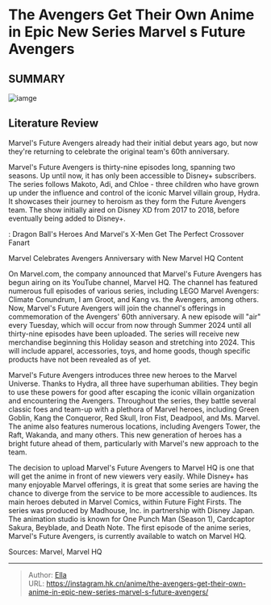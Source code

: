 # The Avengers Get Their Own Anime in Epic New Series Marvel s Future Avengers


## SUMMARY 

![iamge](https://static1.srcdn.com/wordpress/wp-content/uploads/2023/09/marvel-s-future-avengers-featured.jpg)

## Literature Review

Marvel&#39;s Future Avengers already had their initial debut years ago, but now they&#39;re returning to celebrate the original team&#39;s 60th anniversary.





Marvel&#39;s Future Avengers is thirty-nine episodes long, spanning two seasons. Up until now, it has only been accessible to Disney&#43; subscribers. The series follows Makoto, Adi, and Chloe - three children who have grown up under the influence and control of the iconic Marvel villain group, Hydra. It showcases their journey to heroism as they form the Future Avengers team. The show initially aired on Disney XD from 2017 to 2018, before eventually being added to Disney&#43;.




 : Dragon Ball&#39;s Heroes And Marvel&#39;s X-Men Get The Perfect Crossover Fanart


 Marvel Celebrates Avengers Anniversary with New Marvel HQ Content 
          

On Marvel.com, the company announced that Marvel&#39;s Future Avengers has begun airing on its YouTube channel, Marvel HQ. The channel has featured numerous full episodes of various series, including LEGO Marvel Avengers: Climate Conundrum, I am Groot, and Kang vs. the Avengers, among others. Now, Marvel&#39;s Future Avengers will join the channel&#39;s offerings in commemoration of the Avengers&#39; 60th anniversary. A new episode will &#34;air&#34; every Tuesday, which will occur from now through Summer 2024 until all thirty-nine episodes have been uploaded. The series will receive new merchandise beginning this Holiday season and stretching into 2024. This will include apparel, accessories, toys, and home goods, though specific products have not been revealed as of yet.




Marvel&#39;s Future Avengers introduces three new heroes to the Marvel Universe. Thanks to Hydra, all three have superhuman abilities. They begin to use these powers for good after escaping the iconic villain organization and encountering the Avengers. Throughout the series, they battle several classic foes and team-up with a plethora of Marvel heroes, including Green Goblin, Kang the Conqueror, Red Skull, Iron Fist, Deadpool, and Ms. Marvel. The anime also features numerous locations, including Avengers Tower, the Raft, Wakanda, and many others. This new generation of heroes has a bright future ahead of them, particularly with Marvel&#39;s new approach to the team.

The decision to upload Marvel&#39;s Future Avengers to Marvel HQ is one that will get the anime in front of new viewers very easily. While Disney&#43; has many enjoyable Marvel offerings, it is great that some series are having the chance to diverge from the service to be more accessible to audiences. Its main heroes debuted in Marvel Comics, within Future Fight Firsts. The series was produced by Madhouse, Inc. in partnership with Disney Japan. The animation studio is known for One Punch Man (Season 1), Cardcaptor Sakura, Beyblade, and Death Note. The first episode of the anime series, Marvel&#39;s Future Avengers, is currently available to watch on Marvel HQ.




Sources: Marvel, Marvel HQ



---

> Author: [Ella](https://instagram.hk.cn/)  
> URL: https://instagram.hk.cn/anime/the-avengers-get-their-own-anime-in-epic-new-series-marvel-s-future-avengers/  

